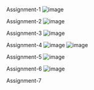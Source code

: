 Assignment-1
![image](https://github.com/Umashankar-543/Wipro_JavaFullStack/assets/99269368/132df6d7-51c4-4057-8af5-dae39b213d09)

Assignment-2
![image](https://github.com/Umashankar-543/Wipro_JavaFullStack/assets/99269368/e1f6cb8f-b807-4d4a-96cd-50a85ec5a700)

Assignment-3
![image](https://github.com/Umashankar-543/Wipro_JavaFullStack/assets/99269368/7e95a485-222b-4082-bd33-b8d441534727)

Assignment-4
![image](https://github.com/Umashankar-543/Wipro_JavaFullStack/assets/99269368/b3ff0fe0-5e8b-46dc-87c3-6563bbc41847)
![image](https://github.com/Umashankar-543/Wipro_JavaFullStack/assets/99269368/2bd8a16f-cc31-48da-a286-31b1a27ed19a)

Assignment-5
![image](https://github.com/Umashankar-543/Wipro_JavaFullStack/assets/99269368/3f888a04-390f-4fff-8f54-c065621bee04)

Assignment-6
![image](https://github.com/Umashankar-543/Wipro_JavaFullStack/assets/99269368/fabc3fbb-fa12-484c-9e68-9b7382b61ac2)

Assignment-7
